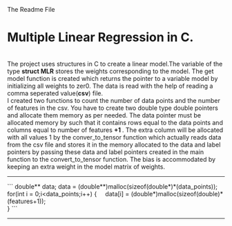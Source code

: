 <head>
  The Readme File
</head>
<h1>
  Multiple Linear Regression in C.
</h1>
<br>
The project uses structures in C to create a linear model.The variable of the type <b>struct MLR</b> stores the weights corresponding to the model. The get model function is created which returns the pointer to a variable model by initializing all weights to zer0. The data is read with the help of reading a comma seperated value(<b>csv</b>) file.
<br>
  I created two functions to count the number of data points and the number of features in the csv. You have to create two double type double pointers and allocate them memory as per needed. The data pointer must be allocated memory by such that it contains rows equal to the data points and columns equal to number of features <b> +1 </b>. The extra column will be allocated with all values 1 by the conver_to_tensor function which actually reads data from the csv file and stores it in the memory allocated to the data and label pointers by passing these data and label pointers created in the main function to the convert_to_tensor function. The bias is accommodated by keeping an extra weight in the model matrix of weights.
<hr>
```
double** data;
data = (double**)malloc(sizeof(double*)*(data_points));
for(int i = 0;i&ltdata_points;i++)
{
  &nbsp&nbsp&nbsp&nbspdata[i] = (double*)malloc(sizeof(double)*(features+1));<br>
}
```
<hr>
